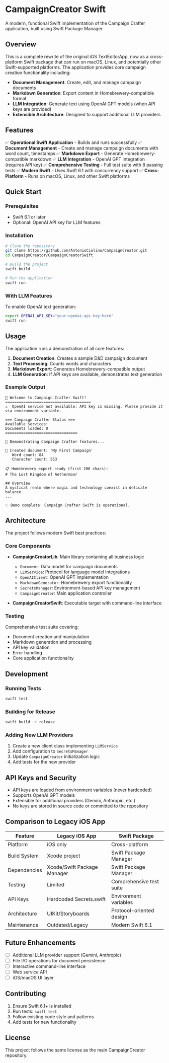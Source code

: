 # CampaignCreator Swift

A modern, functional Swift implementation of the Campaign Crafter application, built using Swift Package Manager.

## Overview

This is a complete rewrite of the original iOS TextEditorApp, now as a cross-platform Swift package that can run on macOS, Linux, and potentially other Swift-supported platforms. The application provides core campaign creation functionality including:

- **Document Management**: Create, edit, and manage campaign documents
- **Markdown Generation**: Export content in Homebrewery-compatible format
- **LLM Integration**: Generate text using OpenAI GPT models (when API keys are provided)
- **Extensible Architecture**: Designed to support additional LLM providers

## Features

✅ **Operational Swift Application** - Builds and runs successfully
✅ **Document Management** - Create and manage campaign documents with word count, timestamps
✅ **Markdown Export** - Generate Homebrewery-compatible markdown
✅ **LLM Integration** - OpenAI GPT integration (requires API key)
✅ **Comprehensive Testing** - Full test suite with 8 passing tests
✅ **Modern Swift** - Uses Swift 6.1 with concurrency support
✅ **Cross-Platform** - Runs on macOS, Linux, and other Swift platforms

## Quick Start

### Prerequisites

- Swift 6.1 or later
- Optional: OpenAI API key for LLM features

### Installation

```bash
# Clone the repository
git clone https://github.com/AntonioCiolino/CampaignCreator.git
cd CampaignCreator/CampaignCreatorSwift

# Build the project
swift build

# Run the application
swift run
```

### With LLM Features

To enable OpenAI text generation:

```bash
export OPENAI_API_KEY="your-openai-api-key-here"
swift run
```

## Usage

The application runs a demonstration of all core features:

1. **Document Creation**: Creates a sample D&D campaign document
2. **Text Processing**: Counts words and characters
3. **Markdown Export**: Generates Homebrewery-compatible output
4. **LLM Generation**: If API keys are available, demonstrates text generation

### Example Output

```
🎲 Welcome to Campaign Crafter Swift!
======================================
⚠️  OpenAI service not available: API key is missing. Please provide it via environment variable.

=== Campaign Crafter Status ===
Available Services: 
Documents loaded: 0
================================

🚀 Demonstrating Campaign Crafter features...

📄 Created document: 'My First Campaign'
   Word count: 84
   Character count: 553

📋 Homebrewery export ready (first 200 chars):
# The Lost Kingdom of Aethermoor

## Overview
A mystical realm where magic and technology coexist in delicate balance.
...

✨ Demo complete! Campaign Crafter Swift is operational.
```

## Architecture

The project follows modern Swift best practices:

### Core Components

- **CampaignCreatorLib**: Main library containing all business logic
  - `Document`: Data model for campaign documents
  - `LLMService`: Protocol for language model integrations
  - `OpenAIClient`: OpenAI GPT implementation
  - `MarkdownGenerator`: Homebrewery export functionality
  - `SecretsManager`: Environment-based API key management
  - `CampaignCreator`: Main application controller

- **CampaignCreatorSwift**: Executable target with command-line interface

### Testing

Comprehensive test suite covering:
- Document creation and manipulation
- Markdown generation and processing
- API key validation
- Error handling
- Core application functionality

## Development

### Running Tests

```bash
swift test
```

### Building for Release

```bash
swift build -c release
```

### Adding New LLM Providers

1. Create a new client class implementing `LLMService`
2. Add configuration to `SecretsManager` 
3. Update `CampaignCreator` initialization logic
4. Add tests for the new provider

## API Keys and Security

- API keys are loaded from environment variables (never hardcoded)
- Supports OpenAI GPT models
- Extensible for additional providers (Gemini, Anthropic, etc.)
- No keys are stored in source code or committed to the repository

## Comparison to Legacy iOS App

| Feature | Legacy iOS App | Swift Package |
|---------|---------------|---------------|
| Platform | iOS only | Cross-platform |
| Build System | Xcode project | Swift Package Manager |
| Dependencies | Xcode/Swift Package Manager | Swift Package Manager |
| Testing | Limited | Comprehensive test suite |
| API Keys | Hardcoded Secrets.swift | Environment variables |
| Architecture | UIKit/Storyboards | Protocol-oriented design |
| Maintenance | Outdated/Legacy | Modern Swift 6.1 |

## Future Enhancements

- [ ] Additional LLM provider support (Gemini, Anthropic)
- [ ] File I/O operations for document persistence
- [ ] Interactive command-line interface
- [ ] Web service API
- [ ] iOS/macOS UI layer

## Contributing

1. Ensure Swift 6.1+ is installed
2. Run tests: `swift test`
3. Follow existing code style and patterns
4. Add tests for new functionality

## License

This project follows the same license as the main CampaignCreator repository.